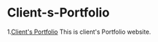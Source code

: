 # Client-s-Portfolio
1.[Client's Portfolio](https://23Bhupesh.github.io/Client-s-Portfolio/)
This is client's Portfolio website.
